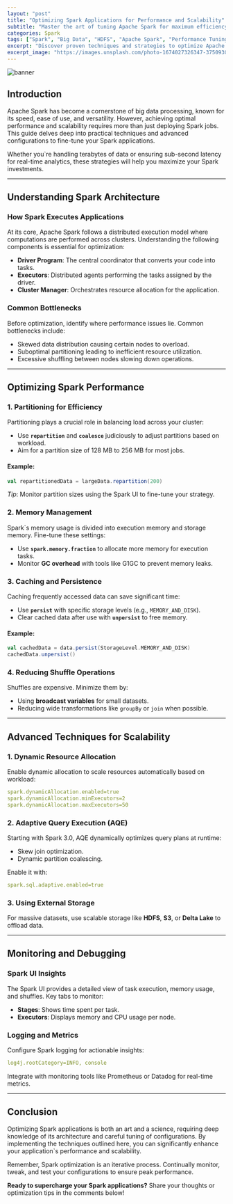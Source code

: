 ```yaml
---
layout: "post"
title: "Optimizing Spark Applications for Performance and Scalability"
subtitle: "Master the art of tuning Apache Spark for maximum efficiency and scalability"
categories: Spark
tags: ["Spark", "Big Data", "HDFS", "Apache Spark", "Performance Tuning", "Scalability"]
excerpt: "Discover proven techniques and strategies to optimize Apache Spark applications, improve performance, and ensure scalability for large-scale data processing."
excerpt_image: "https://images.unsplash.com/photo-1674027326347-37509301f286"
---
```

![banner](https://images.unsplash.com/photo-1674027326347-37509301f286)

## Introduction

Apache Spark has become a cornerstone of big data processing, known for its speed, ease of use, and versatility. However, achieving optimal performance and scalability requires more than just deploying Spark jobs. This guide delves deep into practical techniques and advanced configurations to fine-tune your Spark applications.

Whether you`re handling terabytes of data or ensuring sub-second latency for real-time analytics, these strategies will help you maximize your Spark investments.

---

## Understanding Spark Architecture

### How Spark Executes Applications

At its core, Apache Spark follows a distributed execution model where computations are performed across clusters. Understanding the following components is essential for optimization:

- **Driver Program**: The central coordinator that converts your code into tasks.
- **Executors**: Distributed agents performing the tasks assigned by the driver.
- **Cluster Manager**: Orchestrates resource allocation for the application.

### Common Bottlenecks

Before optimization, identify where performance issues lie. Common bottlenecks include:

- Skewed data distribution causing certain nodes to overload.
- Suboptimal partitioning leading to inefficient resource utilization.
- Excessive shuffling between nodes slowing down operations.

---

## Optimizing Spark Performance

### 1. **Partitioning for Efficiency**

Partitioning plays a crucial role in balancing load across your cluster:

- Use **`repartition`** and **`coalesce`** judiciously to adjust partitions based on workload.
- Aim for a partition size of 128 MB to 256 MB for most jobs.

#### Example:
```scala
val repartitionedData = largeData.repartition(200)
```

*Tip*: Monitor partition sizes using the Spark UI to fine-tune your strategy.

### 2. **Memory Management**

Spark`s memory usage is divided into execution memory and storage memory. Fine-tune these settings:

- Use **`spark.memory.fraction`** to allocate more memory for execution tasks.
- Monitor **GC overhead** with tools like G1GC to prevent memory leaks.

### 3. **Caching and Persistence**

Caching frequently accessed data can save significant time:

- Use **`persist`** with specific storage levels (e.g., `MEMORY_AND_DISK`).
- Clear cached data after use with **`unpersist`** to free memory.

#### Example:
```scala
val cachedData = data.persist(StorageLevel.MEMORY_AND_DISK)
cachedData.unpersist()
```

### 4. **Reducing Shuffle Operations**

Shuffles are expensive. Minimize them by:

- Using **broadcast variables** for small datasets.
- Reducing wide transformations like `groupBy` or `join` when possible.

---

## Advanced Techniques for Scalability

### 1. **Dynamic Resource Allocation**

Enable dynamic allocation to scale resources automatically based on workload:

```yaml
spark.dynamicAllocation.enabled=true
spark.dynamicAllocation.minExecutors=2
spark.dynamicAllocation.maxExecutors=50
```

### 2. **Adaptive Query Execution (AQE)**

Starting with Spark 3.0, AQE dynamically optimizes query plans at runtime:

- Skew join optimization.
- Dynamic partition coalescing.

Enable it with:
```yaml
spark.sql.adaptive.enabled=true
```

### 3. **Using External Storage**

For massive datasets, use scalable storage like **HDFS**, **S3**, or **Delta Lake** to offload data.

---

## Monitoring and Debugging

### Spark UI Insights

The Spark UI provides a detailed view of task execution, memory usage, and shuffles. Key tabs to monitor:

- **Stages**: Shows time spent per task.
- **Executors**: Displays memory and CPU usage per node.

### Logging and Metrics

Configure Spark logging for actionable insights:
```yaml
log4j.rootCategory=INFO, console
```

Integrate with monitoring tools like Prometheus or Datadog for real-time metrics.

---

## Conclusion

Optimizing Spark applications is both an art and a science, requiring deep knowledge of its architecture and careful tuning of configurations. By implementing the techniques outlined here, you can significantly enhance your application`s performance and scalability.

Remember, Spark optimization is an iterative process. Continually monitor, tweak, and test your configurations to ensure peak performance.

**Ready to supercharge your Spark applications?** Share your thoughts or optimization tips in the comments below!

